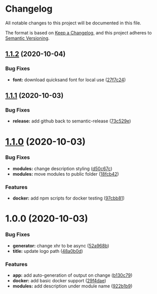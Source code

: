# Changelog
All notable changes to this project will be documented in this file.

The format is based on [Keep a Changelog](https://keepachangelog.com/en/1.0.0/),
and this project adheres to [Semantic Versioning](https://semver.org/spec/v2.0.0.html).

## [1.1.2](https://github.com/Kovee98/modulo-css/compare/v1.1.1...v1.1.2) (2020-10-04)


### Bug Fixes

* **font:** download quicksand font for local use ([27f7c24](https://github.com/Kovee98/modulo-css/commit/27f7c24ddeaaf7871346d977f150f34b5b401cc7))

## [1.1.1](https://github.com/Kovee98/modulo-css/compare/v1.1.0...v1.1.1) (2020-10-03)


### Bug Fixes

* **release:** add github back to semantic-release ([73c529e](https://github.com/Kovee98/modulo-css/commit/73c529e5e7151748e2a70d52547e66460ecdbccd))

# [1.1.0](https://github.com/Kovee98/modulo-css/compare/v1.0.0...v1.1.0) (2020-10-03)


### Bug Fixes

* **modules:** change description styling ([d50c67c](https://github.com/Kovee98/modulo-css/commit/d50c67c5bcf372c768f53361472b11d87670fa32))
* **modules:** move modules to public folder ([18fcb42](https://github.com/Kovee98/modulo-css/commit/18fcb429350a24f4353059823357b17f0b367677))


### Features

* **docker:** add npm scripts for docker testing ([97cbb81](https://github.com/Kovee98/modulo-css/commit/97cbb815875e82fb58b5863838d247e3516ba497))

# 1.0.0 (2020-10-03)


### Bug Fixes

* **generator:** change xhr to be async ([52a968b](https://github.com/Kovee98/modulo-css/commit/52a968b6a365eac8591b5b48381925881eae2422))
* **title:** update logo path ([48a0b0d](https://github.com/Kovee98/modulo-css/commit/48a0b0d7c9262f0768428922ac6a9c430d8469db))


### Features

* **app:** add auto-generation of output on change ([b130c79](https://github.com/Kovee98/modulo-css/commit/b130c79c00b005a840a4c5deb5a9275420aca329))
* **docker:** add basic docker support ([29f4dae](https://github.com/Kovee98/modulo-css/commit/29f4dae67e6afb868f06e582020f9805c633f73e))
* **modules:** add description under module name ([922b1b9](https://github.com/Kovee98/modulo-css/commit/922b1b95de58333edcf01a7bafff31f529fa924c))
